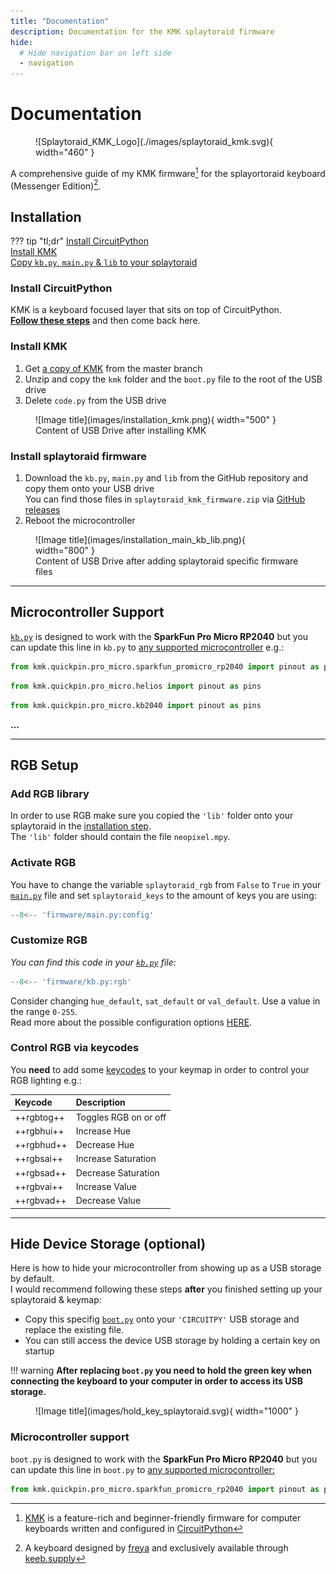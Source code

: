 ```yaml
---
title: "Documentation"
description: Documentation for the KMK splaytoraid firmware
hide:
  # Hide navigation bar on left side
  - navigation
---
```


# Documentation

<figure markdown>
  ![Splaytoraid_KMK_Logo](./images/splaytoraid_kmk.svg){ width="460" }
  <figcaption></figcaption>
</figure>

A comprehensive guide of my KMK firmware[^1] for the  splayortoraid keyboard (Messenger Edition)[^2].
## Installation

<!-- prettier-ignore-start -->
??? tip "tl;dr"
    [Install CircuitPython](#install-circuitpython)  
    [Install KMK](#install-kmk)  
    [Copy `kb.py`, `main.py` & `lib` to your splaytoraid](#install-splaytoraid-firmware)
<!-- prettier-ignore-end -->

### Install CircuitPython

KMK is a keyboard focused layer that sits on top of CircuitPython.  
[**Follow these steps**](https://learn.adafruit.com/welcome-to-circuitpython/installing-circuitpython) and then come back here.

### Install KMK

1. Get [a copy of KMK](https://github.com/KMKfw/kmk_firmware/archive/refs/heads/master.zip) from the master branch
2. Unzip and copy the `kmk` folder and the `boot.py` file to the root of the USB drive
3. Delete `code.py` from the USB drive

<figure markdown>
  ![Image title](images/installation_kmk.png){ width="500" }
  <figcaption>Content of USB Drive after installing KMK</figcaption>
</figure>

<!-- ![Image title](images/installation_kmk.png){ width="500"} -->

### Install splaytoraid firmware

1. Download the `kb.py`, `main.py` and `lib` from the GitHub repository and copy them onto your USB drive  
   You can find those files in `splaytoraid_kmk_firmware.zip` via [GitHub releases](TO_DO)
2. Reboot the microcontroller

<figure markdown>
  ![Image title](images/installation_main_kb_lib.png){ width="800" }
  <figcaption>Content of USB Drive after adding splaytoraid specific firmware files</figcaption>
</figure>

<!-- ![Image title](images/installation_main_kb_lib.png){ width="800"} -->

---

## Microcontroller Support

[`kb.py`](https://github.com/moritz-john/kmk-config-splaytoraid/blob/master/firmware/kb.py) is designed to work with the **SparkFun Pro Micro RP2040** but you can update this line in `kb.py` to [any supported microcontroller](https://github.com/KMKfw/kmk_firmware/tree/master/kmk/quickpin/pro_micro) e.g.:

```python title='Default: SparkFun Pro Micro RP2040'
from kmk.quickpin.pro_micro.sparkfun_promicro_rp2040 import pinout as pins
```

```python title='Alternative: 0xCB Helios'
from kmk.quickpin.pro_micro.helios import pinout as pins
```

```python title='Alternative: Adafruit KB2040'
from kmk.quickpin.pro_micro.kb2040 import pinout as pins
```

**...**

---

## RGB Setup

<!-- prettier-ignore-start -->
<!-- ??? tip "TL;DR:"
    - Add library to your keyboard drive, set `:::py splaytoraid_rgb = True` and `:::py splaytoraid_keys = 40` or `:::py 36` keys  
    - Customize your RGB values and add RGB keycodes to your keymap -->
<!-- prettier-ignore-end -->

### Add RGB library

In order to use RGB make sure you copied the `'lib'` folder onto your splaytoraid in the [installation step](#install-splaytoraid-firmware).  
The `'lib'` folder should contain the file `neopixel.mpy`.

### Activate RGB

You have to change the variable `splaytoraid_rgb` from `False` to `True` in your [`main.py`](https://github.com/moritz-john/kmk-config-splaytoraid/blob/master/firmware/main.py) file and set `splaytoraid_keys` to the amount of keys you are using:

```py title="main.py"
--8<-- 'firmware/main.py:config'
```

### Customize RGB

_You can find this code in your [`kb.py`](https://github.com/moritz-john/kmk-config-splaytoraid/blob/master/firmware/kb.py) file:_

```py title="kb.py"
--8<-- 'firmware/kb.py:rgb'
```

Consider changing `hue_default`, `sat_default` or `val_default`. Use a value in the range `0-255`.  
Read more about the possible configuration options [HERE](https://github.com/KMKfw/kmk_firmware/blob/master/docs/en/rgb.md#configuration).

### Control RGB via keycodes

You **need** to add some [keycodes](https://github.com/KMKfw/kmk_firmware/blob/master/docs/en/rgb.md#keycodes) to your keymap in order to control your RGB lighting e.g.:

| Keycode    | Description           |
| :--------- | :-------------------- |
| ++rgbtog++ | Toggles RGB on or off |
| ++rgbhui++ | Increase Hue          |
| ++rgbhud++ | Decrease Hue          |
| ++rgbsai++ | Increase Saturation   |
| ++rgbsad++ | Decrease Saturation   |
| ++rgbvai++ | Increase Value        |
| ++rgbvad++ | Decrease Value        |

---

## Hide Device Storage (optional)

Here is how to hide your microcontroller from showing up as a USB storage by default.  
I would recommend following these steps **after** you finished setting up your splaytoraid & keymap:

- Copy this specifig [`boot.py`](TO_DO) onto your `'CIRCUITPY'` USB storage and replace the existing file.
- You can still access the device USB storage by holding a certain key on startup

<!-- prettier-ignore-start -->
!!! warning
    **After replacing `boot.py` you need to hold the green key when connecting the keyboard to your computer in order to access its USB storage.**
<!-- prettier-ignore-end -->

<figure markdown>
  ![Image title](images/hold_key_splaytoraid.svg){ width="1000" }
  <figcaption></figcaption>
</figure>

### Microcontroller support

`boot.py` is designed to work with the **SparkFun Pro Micro RP2040** but you can update this line in `boot.py` to [any supported microcontroller:](https://github.com/KMKfw/kmk_firmware/tree/master/kmk/quickpin/pro_micro)

```py
from kmk.quickpin.pro_micro.sparkfun_promicro_rp2040 import pinout as pins
```

[^1]: [KMK](https://github.com/KMKfw/kmk_firmware) is a feature-rich and beginner-friendly firmware for computer keyboards written and configured in [CircuitPython](https://circuitpython.org/)
[^2]: A keyboard designed by [freya](https://linktr.ee/freya_irl) and exclusively available through [keeb.supply](https://keeb.supply/products/splaytoraid-messenger-edition)
